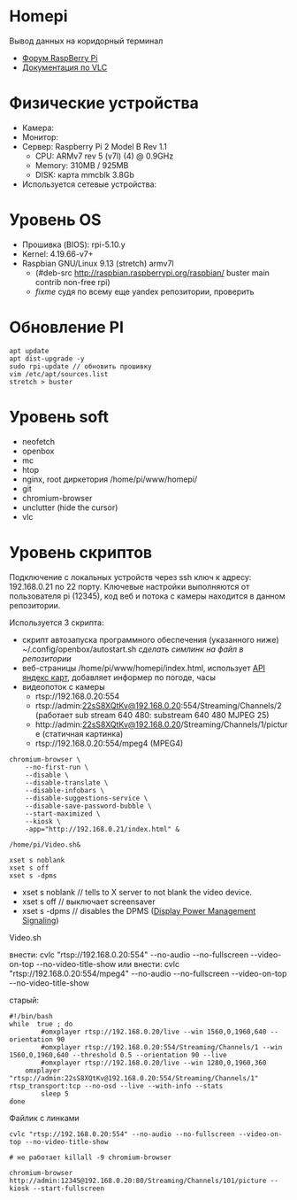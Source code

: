 # Homepi

Вывод данных на коридорный терминал

* [Форум RaspBerry Pi](https://www.raspberrypi.org/forums/)
* [Документация по VLC](https://wiki.videolan.org/Documentation:Command_line/)

# Физические устройства

* Камера:
* Монитор:
* Сервер: Raspberry Pi 2 Model B Rev 1.1
  * CPU: ARMv7 rev 5 (v7l) (4) @ 0.9GHz
  * Memory: 310MB / 925MB
  * DISK: карта mmcblk 3.8Gb
* Используется сетевые устройства:

# Уровень OS

* Прошивка (BIOS): rpi-5.10.y
* Kernel: 4.19.66-v7+
* Raspbian GNU/Linux 9.13 (stretch) armv7l
  * (#deb-src http://raspbian.raspberrypi.org/raspbian/ buster main contrib non-free rpi)
  * *fixme* судя по всему еще yandex репозитории, проверить

# Обновление PI

```
apt update
apt dist-upgrade -y
sudo rpi-update // обновить прошивку
vim /etc/apt/sources.list
stretch > buster

```

# Уровень soft

* neofetch
* openbox
* mc
* htop
* nginx, root диркетория /home/pi/www/homepi/
* git
* chromium-browser
* unclutter (hide the cursor)
* vlc

# Уровень скриптов

Подключение с локальных устройств через ssh ключ к адресу: 192.168.0.21 по 22 порту. Ключевые настройки выполняются от пользователя pi (12345), код веб и потока с камеры находится в данном репозитории.

Используется 3 скрипта:
* скрипт автозапуска программного обеспечения (указанного ниже) ~/.config/openbox/autostart.sh *сделать симлинк на файл в репозитории*
* веб-страницы /home/pi/www/homepi/index.html, использует [API яндекс карт](https://yandex.ru/dev/maps/jsapi/doc/2.1/dg/concepts/load.html), добавляет информер по погоде, часы
* видеопоток с камеры
  * rtsp://192.168.0.20:554
  * rtsp://admin:22sS8XQtKv@192.168.0.20:554/Streaming/Channels/2 (работает sub stream 640 480: substream 640 480 MJPEG 25)
  * http://admin:22sS8XQtKv@192.168.0.20/Streaming/Channels/1/picture (статичная картинка)
  * rtsp://192.168.0.20:554/mpeg4 (MPEG4)

```
chromium-browser \
    --no-first-run \
    --disable \
    --disable-translate \
    --disable-infobars \
    --disable-suggestions-service \
    --disable-save-password-bubble \
    --start-maximized \
    --kiosk \
    -app="http://192.168.0.21/index.html" &

/home/pi/Video.sh&

xset s noblank
xset s off
xset s -dpms
```
* xset s noblank // tells to X server to not blank the video device.
* xset s off // выключает screensaver
* xset s -dpms // disables the DPMS ([Display Power Management Signaling](https://en.wikipedia.org/wiki/VESA_Display_Power_Management_Signaling))

Video.sh

внести: cvlc "rtsp://192.168.0.20:554" --no-audio --no-fullscreen --video-on-top --no-video-title-show
или внести: cvlc "rtsp://192.168.0.20:554/mpeg4" --no-audio --no-fullscreen --video-on-top --no-video-title-show

старый:
```
#!/bin/bash
while  true ; do
        #omxplayer rtsp://192.168.0.20/live --win 1560,0,1960,640 --orientation 90
        #omxplayer rtsp://192.168.0.20:554/Streaming/Channels/1 --win 1560,0,1960,640 --threshold 0.5 --orientation 90 --live
        #omxplayer rtsp://192.168.0.20/live --win 1280,0,1960,360
	omxplayer "rtsp://admin:22sS8XQtKv@192.168.0.20:554/Streaming/Channels/1" rtsp_transport:tcp --no-osd --live --with-info --stats
        sleep 5
done
```

Файлик с линками
```
cvlc "rtsp://192.168.0.20:554" --no-audio --no-fullscreen --video-on-top --no-video-title-show

# не работает killall -9 chromium-browser

chromium-browser http://admin:12345@192.168.0.20:80/Streaming/Channels/101/picture --kiosk --start-fullscreen
```
